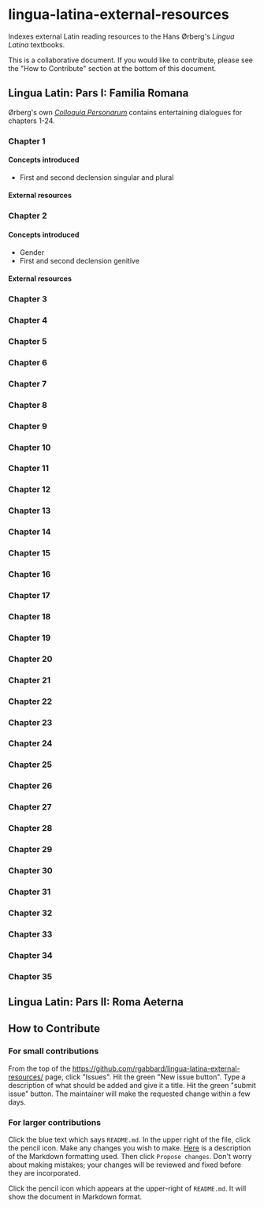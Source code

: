 # lingua-latina-external-resources

Indexes external Latin reading resources to the Hans Ørberg's _Lingua Latina_ textbooks.

This is a collaborative document.  If you would like to contribute, please see the "How to Contribute" section at the bottom of this document.

## Lingua Latin: Pars I: Familia Romana

Ørberg's own [_Colloquia Personarum_](https://www.hackettpublishing.com/lingua-latina-per-se-illustrata-series/lingua-latina-colloquia-personarum) contains entertaining dialogues for chapters 1-24.

### Chapter 1
#### Concepts introduced

* First and second declension singular and plural

#### External resources
### Chapter 2
#### Concepts introduced

* Gender
* First and second declension genitive

#### External resources

### Chapter 3
### Chapter 4
### Chapter 5
### Chapter 6
### Chapter 7
### Chapter 8
### Chapter 9
### Chapter 10
### Chapter 11
### Chapter 12
### Chapter 13
### Chapter 14
### Chapter 15
### Chapter 16
### Chapter 17
### Chapter 18
### Chapter 19
### Chapter 20
### Chapter 21
### Chapter 22
### Chapter 23
### Chapter 24
### Chapter 25
### Chapter 26
### Chapter 27
### Chapter 28
### Chapter 29
### Chapter 30
### Chapter 31
### Chapter 32
### Chapter 33
### Chapter 34
### Chapter 35


## Lingua Latin: Pars II: Roma Aeterna

## How to Contribute

### For small contributions

From the top of the https://github.com/rgabbard/lingua-latina-external-resources/ page, click "Issues". Hit the green "New issue button". Type a description of what should be added and give it a title.  Hit the green "submit issue" button.  The maintainer will make the requested change within a few days.

### For larger contributions

Click the blue text which says `README.md`.  In the upper right of the file, click the pencil icon.  Make any changes you wish to make. [Here](https://guides.github.com/features/mastering-markdown/) is a description of the Markdown formatting used. Then click `Propose changes`.  Don't worry about making mistakes; your changes will be reviewed and fixed before they are incorporated.

Click the pencil icon which appears at the upper-right of `README.md`. It will show the document in Markdown format.
